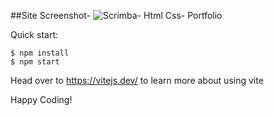 ##Site Screenshot-
![Scrimba- Html Css- Portfolio](https://github.com/SurajPokharkar/Personal-Site/assets/122016148/9718f140-fa1e-4f0f-ab2c-4cd70a331a3d)




Quick start:

```
$ npm install
$ npm start
```

Head over to https://vitejs.dev/ to learn more about using vite

Happy Coding!
